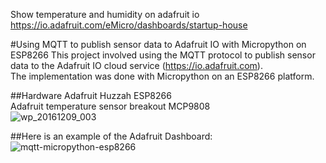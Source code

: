 Show temperature and humidity on adafruit io
https://io.adafruit.com/eMicro/dashboards/startup-house



#Using MQTT to publish sensor data to Adafruit IO with Micropython on ESP8266
This project involved using the MQTT protocol to publish sensor data to the Adafruit IO cloud service (https://io.adafruit.com).  
The implementation was done with Micropython on an ESP8266 platform.

##Hardware
Adafruit Huzzah ESP8266  
Adafruit temperature sensor breakout MCP9808  
![wp_20161209_003](https://cloud.githubusercontent.com/assets/12716600/21067012/b8ef1d9e-be1d-11e6-89ca-d92cfb1e665a.jpg)

##Here is an example of the Adafruit Dashboard:
![mqtt-micropython-esp8266](https://cloud.githubusercontent.com/assets/12716600/21067145/42c05240-be1e-11e6-8c05-1b6dc5dfda2e.png)
